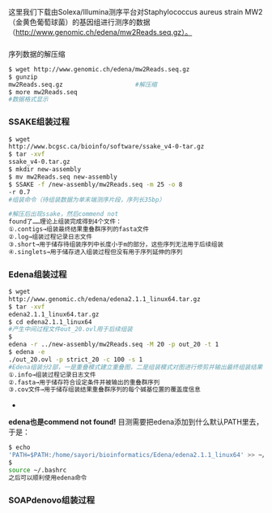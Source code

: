 这里我们下载由Solexa/Illumina测序平台对Staphylococcus aureus strain
MW2（金黄色葡萄球菌）的基因组进行测序的数据（http://www.genomic.ch/edena/mw2Reads.seq.gz）。
###
序列数据的解压缩
```Bash
$ wget http://www.genomic.ch/edena/mw2Reads.seq.gz
$ gunzip
mw2Reads.seq.gz                    #解压缩
$ more mw2Reads.seq
#数据格式显示
```
### SSAKE组装过程
```Bash
$ wget
http://www.bcgsc.ca/bioinfo/software/ssake_v4-0-tar.gz  
$ tar -xvf
ssake_v4-0.tar.gz                        
$ mkdir new-assembly
$ mv mw2Reads.seq new-assembly
$ SSAKE -f /new-assembly/mw2Reads.seq -m 25 -o 8
-r 0.7      
#组装命令（待组装数据为单末端测序片段，序列长35bp）

#解压后出现ssake，然后commend not
found了……理论上组装完成得到4个文件：
①.contigs→组装最终结果重叠群序列的fasta文件
②.log→组装过程记录日志文件
③.short→用于储存待组装序列中长度小于m的部分，这些序列无法用于后续组装
④.singlets→用于储存进入组装过程但没有用于序列延伸的序列
```
### Edena组装过程
```Bash
$ wget
http://www.genomic.ch/edena/edena2.1.1_linux64.tar.gz
$ tar -xvf
edena2.1.1_linux64.tar.gz
$ cd edena2.1.1_linux64
#产生中间过程文件out_20.ovl用于后续组装
$
edena -r ../new-assembly/mw2Reads.seq -M 20 -p out_20 -t 1      
$ edena -e
./out_20.ovl -p strict_20 -c 100 -s 1
#Edena组装分2部，一是重叠模式建立重叠图，二是组装模式对图进行修剪并输出最终组装结果；
①.info→组装过程记录日志文件
②.fasta→用于储存符合设定条件并被输出的重叠群序列
③.cov文件→用于储存组装结果重叠群序列的每个碱基位置的覆盖度信息
```
*
**edena也是commend not found!**
目测需要把edena添加到什么默认PATH里去，于是：
```Bash
$ echo
'PATH=$PATH:/home/sayori/bioinformatics/Edena/edena2.1.1_linux64' >> ~/.bashrc
$
source ~/.bashrc
之后可以顺利使用edena命令
```
### SOAPdenovo组装过程
